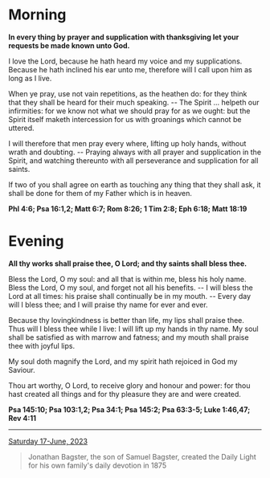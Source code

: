 # Morning

**In every thing by prayer and supplication with thanksgiving let your requests be made known unto God.**
 
I love the Lord, because he hath heard my voice and my supplications. Because he hath inclined his ear unto me, therefore will I call upon him as long as I live.
 
When ye pray, use not vain repetitions, as the heathen do: for they think that they shall be heard for their much speaking. -- The Spirit ... helpeth our infirmities: for we know not what we should pray for as we ought: but the Spirit itself maketh intercession for us with groanings which cannot be uttered.
 
I will therefore that men pray every where, lifting up holy hands, without wrath and doubting. -- Praying always with all prayer and supplication in the Spirit, and watching thereunto with all perseverance and supplication for all saints.
 
If two of you shall agree on earth as touching any thing that they shall ask, it shall be done for them of my Father which is in heaven.  

**Phl 4:6; Psa 16:1,2; Matt 6:7; Rom 8:26; 1 Tim 2:8; Eph 6:18; Matt 18:19**

# Evening

**All thy works shall praise thee, O Lord; and thy saints shall bless thee.**
 
Bless the Lord, O my soul: and all that is within me, bless his holy name. Bless the Lord, O my soul, and forget not all his benefits. -- I will bless the Lord at all times: his praise shall continually be in my mouth. -- Every day will I bless thee; and I will praise thy name for ever and ever.
 
Because thy lovingkindness is better than life, my lips shall praise thee. Thus will I bless thee while I live: I will lift up my hands in thy name. My soul shall be satisfied as with marrow and fatness; and my mouth shall praise thee with joyful lips.
 
My soul doth magnify the Lord, and my spirit hath rejoiced in God my Saviour.
 
Thou art worthy, O Lord, to receive glory and honour and power: for thou hast created all things and for thy pleasure they are and were created.  

**Psa 145:10; Psa 103:1,2; Psa 34:1; Psa 145:2; Psa 63:3-5; Luke 1:46,47; Rev 4:11**

---

[Saturday 17-June, 2023](https://t.me/s/daily_light)

> Jonathan Bagster, the son of Samuel Bagster, created the Daily Light for his own family's daily devotion in 1875


